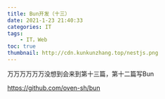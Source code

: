 ```yaml
---
title: Bun开发（十三） 
date: 2021-1-23 21:40:33
categories: IT
tags:
    - IT，Web
toc: true
thumbnail: http://cdn.kunkunzhang.top/nestjs.png
---
```


万万万万万万没想到会来到第十三篇，第十二篇写Bun

<!--more-->

https://github.com/oven-sh/bun
